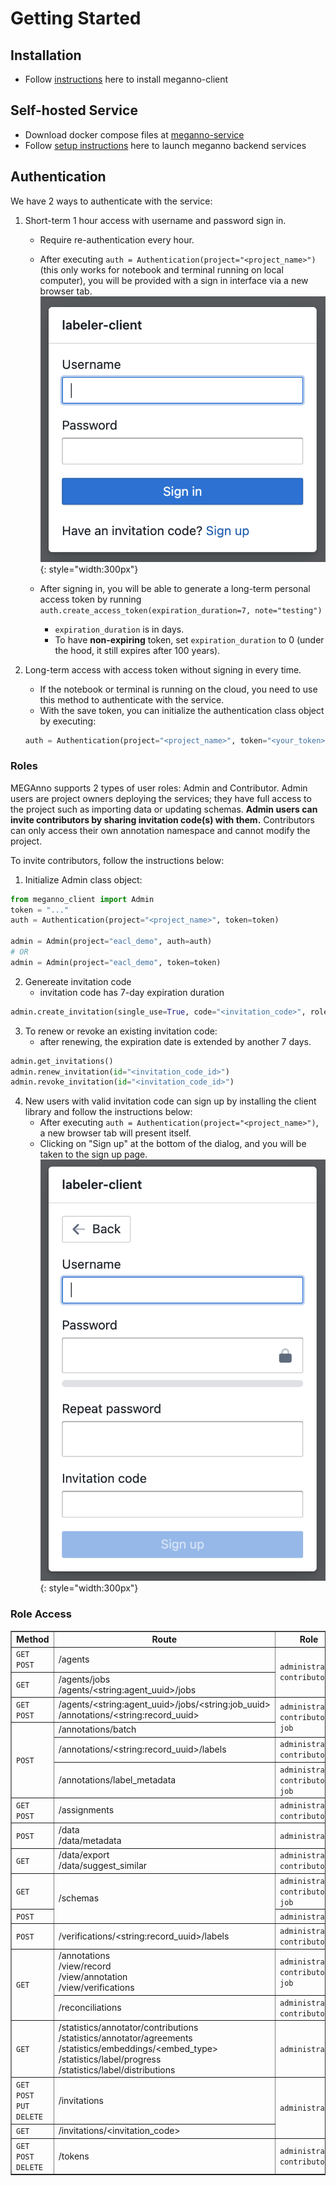 # Getting Started
## Installation
- Follow [instructions](https://github.com/megagonlabs/meganno-client?tab=readme-ov-file#installation) here to install meganno-client

## Self-hosted Service
- Download docker compose files at [meganno-service](https://github.com/megagonlabs/meganno-service)
- Follow [setup instructions](https://github.com/megagonlabs/meganno-service?tab=readme-ov-file#set-up-services) here to launch meganno backend services

## Authentication
We have 2 ways to authenticate with the service:

1. Short-term 1 hour access with username and password sign in.
    - Require re-authentication every hour.
    - After executing `auth = Authentication(project="<project_name>")` (this only works for notebook and terminal running on local computer), you will be provided with a sign in interface via a new browser tab.
        ![Sign-in](assets/images/signin.png){: style="width:300px"}
   
    - After signing in, you will be able to generate a long-term personal access token by running `auth.create_access_token(expiration_duration=7, note="testing")`
        - `expiration_duration` is in days.
        - To have <strong>non-expiring</strong> token, set `expiration_duration` to 0 (under the hood, it still expires after 100 years).

2. Long-term access with access token without signing in every time.
    - If the notebook or terminal is running on the cloud, you need to use this method to authenticate with the service.
    - With the save token, you can initialize the authentication class object by executing: 
    ```python
    auth = Authentication(project="<project_name>", token="<your_token>")
    ```

### Roles
MEGAnno supports 2 types of user roles: Admin and Contributor. Admin users are project owners deploying the services; they have full access to the project such as importing data or updating schemas. **Admin users can invite contributors by sharing invitation code(s) with them.** Contributors can only access their own annotation namespace and cannot modify the project.

To invite contributors, follow the instructions below:

1. Initialize Admin class object:
```python
from meganno_client import Admin
token = "..."
auth = Authentication(project="<project_name>", token=token)

admin = Admin(project="eacl_demo", auth=auth)
# OR
admin = Admin(project="eacl_demo", token=token)
```
2. Genereate invitation code
    - invitation code has 7-day expiration duration
```python
admin.create_invitation(single_use=True, code="<invitation_code>", role_code="contributor")
```
3. To renew or revoke an existing invitation code:
    - after renewing, the expiration date is extended by another 7 days.
```python
admin.get_invitations()
admin.renew_invitation(id="<invitation_code_id>")
admin.revoke_invitation(id="<invitation_code_id>")
```
4. New users with valid invitation code can sign up by installing the client library and follow the instructions below:
    - After executing `auth = Authentication(project="<project_name>")`, a new browser tab will present itself.
    - Clicking on "Sign up" at the bottom of the dialog, and you will be taken to the sign up page.
    ![Sign-up](assets/images/signup.png){: style="width:300px"}

### Role Access
<table border=1>
    <thead>
        <tr>
            <th>Method</th>
            <th>Route</th>
            <th>Role</th>
        </tr>
    </thead>
    <tbody>
        <tr>
            <td><code>GET</code> <code>POST</code></td>
            <td>/agents</td>
            <td rowspan=2><code>administrator</code> <code>contributor</code></td>
        </tr>
        <tr>
            <td><code>GET</code></td>
            <td>
                /agents/jobs
                <br/>
                /agents/&#60;string:agent_uuid&#62;/jobs
            </td>
        </tr>
        <tr>
            <td><code>GET</code> <code>POST</code></td>
            <td>
                /agents/&#60;string:agent_uuid&#62;/jobs/&#60;string:job_uuid&#62;
                <br/>
                /annotations/&#60;string:record_uuid&#62;
            </td>
            <td rowspan=2><code>administrator</code> <code>contributor</code> <code>job</code></td>
        </tr>
        <tr>
            <td rowspan=3><code>POST</code></td>
            <td>/annotations/batch</td>
        </tr>
        <tr>
            <td>/annotations/&#60;string:record_uuid&#62;/labels</td>
            <td><code>administrator</code> <code>contributor</code></td>
        </tr>
        <tr>
            <td>/annotations/label_metadata</td>
            <td><code>administrator</code> <code>contributor</code> <code>job</code></td>
        </tr>
        <tr>
            <td><code>GET</code> <code>POST</code></td>
            <td>/assignments</td>
            <td><code>administrator</code> <code>contributor</code></td>
        </tr>
        <tr>
            <td><code>POST</code></td>
            <td>
                /data
                <br/>
                /data/metadata
            </td>
            <td><code>administrator</code></td>
        </tr>
        <tr>
            <td><code>GET</code></td>
            <td>
                /data/export
                <br/>
                /data/suggest_similar
            </td>
            <td><code>administrator</code> <code>contributor</code></td>
        </tr>
        <tr>
            <td><code>GET</code></td>
            <td rowspan=2>/schemas</td>
            <td><code>administrator</code> <code>contributor</code> <code>job</code></td>
        </tr>
        <tr>
            <td><code>POST</code></td>
            <td><code>administrator</code></td>
        </tr>
        <tr>
            <td><code>POST</code></td>
            <td>/verifications/&#60;string:record_uuid&#62;/labels</td>
            <td><code>administrator</code> <code>contributor</code></td>
        </tr>
        <tr>
            <td rowspan=2><code>GET</code></td>
            <td>
                /annotations
                <br/>
                /view/record
                <br/>
                /view/annotation
                <br/>
                /view/verifications
            </td>
            <td><code>administrator</code> <code>contributor</code> <code>job</code></td>
        </tr>
        <tr>
            <td>/reconciliations</td>
            <td><code>administrator</code> <code>contributor</code></td>
        </tr>
        <tr>
            <td><code>GET</code></td>
            <td>
                /statistics/annotator/contributions
                <br/>
                /statistics/annotator/agreements
                <br/>
                /statistics/embeddings/&#60;embed_type&#62;
                <br/>
                /statistics/label/progress
                <br/>
                /statistics/label/distributions
            </td>
            <td><code>administrator</code></td>
        </tr>
        <tr>
            <td><code>GET</code> <code>POST</code> <code>PUT</code> <code>DELETE</code></td>
            <td>
                /invitations
            </td>
            <td rowspan=2><code>administrator</code></td>
        </tr>
        <tr>
            <td><code>GET</code></td>
            <td>
                /invitations/&#60;invitation_code&#62;
            </td>
        </tr>
        <tr>
            <td><code>GET</code> <code>POST</code> <code>DELETE</code></td>
            <td>
                /tokens
            </td>
            <td><code>administrator</code> <code>contributor</code></td>
        </tr>
    </tbody>
</table>